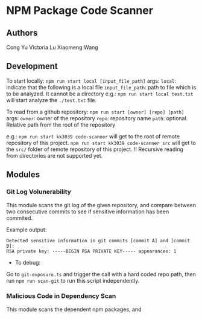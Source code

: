 # NPM Package Code Scanner

## Authors

Cong Yu
Victoria Lu
Xiaomeng Wang

## Development

To start locally: `npm run start local [input_file_path]`
args:
`local`: indicate that the following is a local file
`input_file_path`: path to file which is to be analyzed. It cannot be a directory
e.g.: `npm run start local test.txt` will start analyze the `./test.txt` file.

To read from a github repository: `npm run start [owner] [repo] [path]`
args:
`owner`: owner of the repository
`repo`: repository name
`path`: optional. Relative path from the root of the repository

e.g.:
`npm run start kk3039 code-scanner` will get to the root of remote repository of this project.
`npm run start kk3039 code-scanner src` will get to the `src/` folder of remote repository of this project.
!! Recursive reading from directories are not supported yet.

## Modules

### Git Log Volunerability

This module scans the git log of the given repository, and compare between two consecutive commits to see
if sensitive information has been commited.

Example output:

```
Detected sensitive information in git commits [commit A] and [commit B]:
RSA private key: -----BEGIN RSA PRIVATE KEY----- appearances: 1
```

- To debug:

Go to `git-exposure.ts` and trigger the call with a hard coded repo path, then run `npm run scan-git` to run this script independently.


### Malicious Code in Dependency Scan

This module scans the dependent npm packages, and 